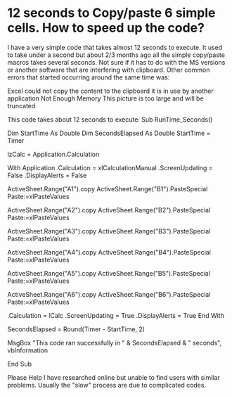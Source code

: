 
# 12 seconds to Copy/paste 6 simple cells. How to speed up the code?

I have a very simple code that takes almost 12 seconds to execute. It used to take under a second but about 2/3 months ago all the simple copy/paste macros takes several seconds.
Not sure if it has to do with the MS versions or another software that are interfering with clipboard.
Other common errors that started occurring around the same time was:

Excel could not copy the content to the clipboard it is in use by another application
Not Enough Memory
This picture is too large and will be truncated

This code takes about 12 seconds to execute:
Sub RunTime_Seconds()


Dim StartTime As Double
Dim SecondsElapsed As Double
StartTime = Timer

lzCalc = Application.Calculation

With Application
 .Calculation = xlCalculationManual
 .ScreenUpdating = False
 .DisplayAlerts = False

ActiveSheet.Range("A1").copy
ActiveSheet.Range("B1").PasteSpecial Paste:=xlPasteValues

ActiveSheet.Range("A2").copy
ActiveSheet.Range("B2").PasteSpecial Paste:=xlPasteValues

ActiveSheet.Range("A3").copy
ActiveSheet.Range("B3").PasteSpecial Paste:=xlPasteValues

ActiveSheet.Range("A4").copy
ActiveSheet.Range("B4").PasteSpecial Paste:=xlPasteValues

ActiveSheet.Range("A5").copy
ActiveSheet.Range("B5").PasteSpecial Paste:=xlPasteValues

ActiveSheet.Range("A6").copy
ActiveSheet.Range("B6").PasteSpecial Paste:=xlPasteValues

 .Calculation = lCalc
 .ScreenUpdating = True
 .DisplayAlerts = True
End With

  SecondsElapsed = Round(Timer - StartTime, 2)

  MsgBox "This code ran successfully in " & SecondsElapsed & " seconds", vbInformation

End Sub

Please Help
I have researched online but unable to find users with similar problems. Usually the "slow" process are due to complicated codes.

        